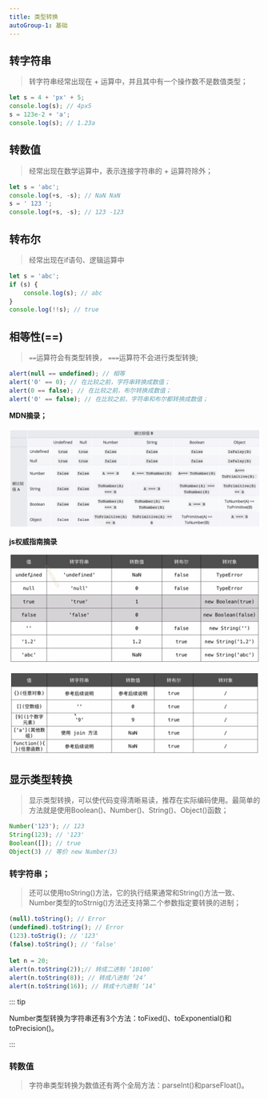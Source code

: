 ```yaml
---
title: 类型转换
autoGroup-1: 基础
---
```


## 转字符串

> 转字符串经常出现在 + 运算中，并且其中有一个操作数不是数值类型；

```javascript
let s = 4 + 'px' + 5;
console.log(s); // 4px5
s = 123e-2 + 'a';
console.log(s); // 1.23a
```

## 转数值

> 经常出现在数学运算中，表示连接字符串的 + 运算符除外；

```javascript
let s = 'abc';
console.log(+s, -s); // NaN NaN
s = ' 123 ';
console.log(+s, -s); // 123 -123
```

## 转布尔

> 经常出现在if语句、逻辑运算中

```javaScript
let s = 'abc';
if (s) {
    console.log(s); // abc
}
console.log(!!s); // true
```

## 相等性(==)

> `==`运算符会有类型转换， `===`运算符不会进行类型转换;

```javaScript
alert(null == undefined); // 相等
alert('0' == 0); // 在比较之前，字符串转换成数值；
alert(0 == false); // 在比较之前，布尔转换成数值；
alert('0' == false); // 在比较之前，字符串和布尔都转换成数值；
```

**MDN摘录；**

![image-20210518233400047](assets/image-20210518233400047.png)

**js权威指南摘录**

![image-20210518233502241](assets/image-20210518233502241.png)

![image-20210518233544320](assets/image-20210518233544320.png)

## 显示类型转换

> 显示类型转换，可以使代码变得清晰易读，推荐在实际编码使用。最简单的方法就是使用Boolean()、Number()、String()、Object()函数；

```javascript
Number('123'); // 123
String(123); // '123'
Boolean([]); // true
Object(3) // 等价 new Number(3)
```

### 转字符串；

> 还可以使用toString()方法，它的执行结果通常和String()方法一致、Number类型的toStrnig()方法还支持第二个参数指定要转换的进制；

```javascript
(null).toString(); // Error
(undefined).toString(); // Error
(123).toStrig(); // '123'
(false).toString(); // 'false'

let n = 20;
alert(n.toString(2));// 转成二进制 ‘10100’
alert(n.toString(8)); // 转成八进制 ‘24’
alert(n.toString(16)); // 转成十六进制 ‘14’

```

::: tip

Number类型转换为字符串还有3个方法：toFixed()、toExponential()和toPrecision()。

:::

### 转数值

> 字符串类型转换为数值还有两个全局方法：parseInt()和parseFloat()。

